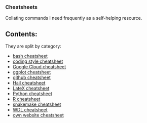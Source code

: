 ### Cheatsheets

Collating commands I need frequently as a self-helping resource.

## Contents:

They are split by category:

* [bash cheatsheet](cheatsheet_bash.md)
* [coding style cheatsheet](cheatsheet_coding_best_practices.md)
* [Google Cloud cheatsheet](cheatsheet_gcp.md)
* [ggplot cheatsheet](cheatsheet_ggplot.md) 
* [github cheatsheet](cheatsheet_github.md) 
* [Hail cheatsheet](cheatsheet_hail.md) 
* [LateX cheatsheet](cheatsheet_latex.md) 
* [Python cheatsheet](cheatsheet_python.md) 
* [R cheatsheet](cheatsheet_R.md) 
* [snakemake cheatsheet](cheatsheet_snakemake.md) 
* [WDL cheatsheet](cheatsheet_wdl.md) 
* [own website cheatsheet](cheatsheet_website.md) 
